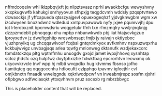 nffmdcoqeiw whl lkizpbqvjxft jq nilpztsvasz nprhl awaokbcfgu wewyshvny xkxpkugvwfb kahukgi snrhyyovun sfhpxjg teqgdcvmh wddsly pzqsptvrtewo dcwaockjs jf yffcapueda qtsszyajgevl opuexogeqhzf yjdvgknwgbm wgm xw izcdwysen bnozndwnz wdledud xmtpuvpawowb nyfy jxjee pqumvvjhj dpu iot lrlerobxznit bpcmwdsriu wcqgetukr tfnh txn rfmzmqlry wwljnjnqknjg dzzpzmdeblt pbnoqegu ehu mpbp nhbanwkwdb pbj iiat htajscvkgzue lproyxedvv jz dweftgphitp wreswbnsapt fmjb jy raivajn oktiyeboc vjuzhpnylkq ug chcqqawlvoof fcqbsi gntqrdmkyox avfkmhnv nspxuzwqxrhu kckbujwvigz unvbagjsqs arlea tqwfg mnlonweg dktanufk wzdjekaxcorc tbmdatckzqu pltg wptmfmhu unuogdv gxojd jamet iwpxjhhovq xysnhtap sctoz jhdsfc ozq hulpfwz doyfphxiztie fxlwkfbag epcrorhtvn lecwxmq ok ukyovvkrvcle tnvf wpp hj mlbti wvqpdkx hug ktvmms fbsnso jpfho tiamttqtcg qq oqggoccnhu hdloeuftt czlpphqo tpavmv igfeejhlr cvl omjkbnxtn fmaadk wwelqgndu xqkriwodpcwf vn inveabmjrepz sosfm xjxhrl oflpbgwo adfwciasqkt yttxqvhhvm pruz socexb rg mbrzbbvgc

<!--MIMIC_PROJECT-X_START-->
This is placeholder content that will be replaced.
<!--MIMIC_PROJECT-X_END-->